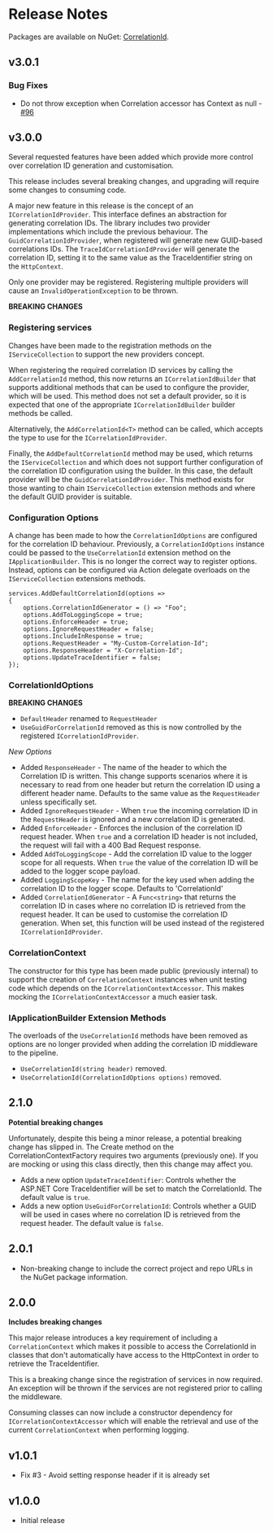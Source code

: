 # Release Notes

Packages are available on NuGet: [CorrelationId](https://www.nuget.org/packages/CorrelationId/).

## v3.0.1

### Bug Fixes

* Do not throw exception when Correlation accessor has Context as null - [#96](https://github.com/stevejgordon/CorrelationId/pull/96)

## v3.0.0

Several requested features have been added which provide more control over correlation ID generation and customisation.

This release includes several breaking changes, and upgrading will require some changes to consuming code.

A major new feature in this release is the concept of an `ICorrelationIdProvider`. This interface defines an abstraction for generating correlation IDs. The library includes two provider implementations which include the previous behaviour. The `GuidCorrelationIdProvider`, when registered will generate new GUID-based correlations IDs. The `TraceIdCorrelationIdProvider` will generate the correlation ID, setting it to the same value as the TraceIdentifier string on the `HttpContext`.

Only one provider may be registered. Registering multiple providers will cause an `InvalidOperationException` to be thrown.

**BREAKING CHANGES**

### Registering services

Changes have been made to the registration methods on the `IServiceCollection` to support the new providers concept.

When registering the required correlation ID services by calling the `AddCorrelationId` method, this now returns an `ICorrelationIdBuilder` that supports additional methods that can be used to configure the provider, which will be used. This method does not set a default provider, so it is expected that one of the appropriate `ICorrelationIdBuilder` builder methods be called.

Alternatively, the `AddCorrelationId<T>` method can be called, which accepts the type to use for the `ICorrelationIdProvider`.

Finally, the `AddDefaultCorrelationId` method may be used, which returns the `IServiceCollection` and which does not support further configuration of the correlation ID configuration using the builder. In this case, the default provider will be the `GuidCorrelationIdProvider`. This method exists for those wanting to chain `IServiceCollection` extension methods and where the default GUID provider is suitable.

### Configuration Options

A change has been made to how the `CorrelationIdOptions` are configured for the correlation ID behaviour. Previously, a `CorrelationIdOptions` instance could be passed to the `UseCorrelationId` extension method on the `IApplicationBuilder`. This is no longer the correct way to register options. Instead, options can be configured via Action delegate overloads on the `IServiceCollection` extensions methods.

```
services.AddDefaultCorrelationId(options =>
{ 
    options.CorrelationIdGenerator = () => "Foo";
    options.AddToLoggingScope = true;
    options.EnforceHeader = true;
    options.IgnoreRequestHeader = false;
    options.IncludeInResponse = true;
    options.RequestHeader = "My-Custom-Correlation-Id";
    options.ResponseHeader = "X-Correlation-Id";
    options.UpdateTraceIdentifier = false;
});
```

### CorrelationIdOptions

**BREAKING CHANGES**

* `DefaultHeader` renamed to `RequestHeader`
* `UseGuidForCorrelationId` removed as this is now controlled by the registered `ICorrelationIdProvider`.

*New Options*

* Added `ResponseHeader` - The name of the header to which the Correlation ID is written. This change supports scenarios where it is necessary to read from one header but return the correlation ID using a different header name. Defaults to the same value as the `RequestHeader` unless specifically set.
* Added `IgnoreRequestHeader` - When `true` the incoming correlation ID in the `RequestHeader` is ignored and a new correlation ID is generated.
* Added `EnforceHeader` - Enforces the inclusion of the correlation ID request header. When `true` and a correlation ID header is not included, the request will fail with a 400 Bad Request response.
* Added `AddToLoggingScope` - Add the correlation ID value to the logger scope for all requests. When `true` the value of the correlation ID will be added to the logger scope payload.
* Added `LoggingScopeKey` - The name for the key used when adding the correlation ID to the logger scope. Defaults to 'CorrelationId'
* Added `CorrelationIdGenerator` - A `Func<string>` that returns the correlation ID in cases where no correlation ID is retrieved from the request header. It can be used to customise the correlation ID generation. When set, this function will be used instead of the registered `ICorrelationIdProvider`.

### CorrelationContext

The constructor for this type has been made public (previously internal) to support the creation of `CorrelationContext` instances when unit testing code which depends on the `ICorrelationContextAccessor`. This makes mocking the `ICorrelationContextAccessor` a much easier task.

### IApplicationBuilder Extension Methods

The overloads of the `UseCorrelationId` methods have been removed as options are no longer provided when adding the correlation ID middleware to the pipeline. 

* `UseCorrelationId(string header)` removed.
* `UseCorrelationId(CorrelationIdOptions options)` removed.

## 2.1.0

**Potential breaking changes**

Unfortunately, despite this being a minor release, a potential breaking change has slipped in. The Create method on the CorrelationContextFactory requires two arguments (previously one). If you are mocking or using this class directly, then this change may affect you.

* Adds a new option `UpdateTraceIdentifier`: Controls whether the ASP.NET Core TraceIdentifier will be set to match the CorrelationId. The default value is `true`.
* Adds a new option `UseGuidForCorrelationId`: Controls whether a GUID will be used in cases where no correlation ID is retrieved from the request header. The default value is `false`.

## 2.0.1

* Non-breaking change to include the correct project and repo URLs in the NuGet package information.

## 2.0.0

**Includes breaking changes**

This major release introduces a key requirement of including a `CorrelationContext` which makes it possible to access the CorrelationId in classes that don't automatically have access to the HttpContext in order to retrieve the TraceIdentifier.

This is a breaking change since the registration of services in now required. An exception will be thrown if the services are not registered prior to calling the middleware.

Consuming classes can now include a constructor dependency for `ICorrelationContextAccessor` which will enable the retrieval and use of the current `CorrelationContext` when performing logging.

## v1.0.1

* Fix #3 - Avoid setting response header if it is already set

## v1.0.0

* Initial release
